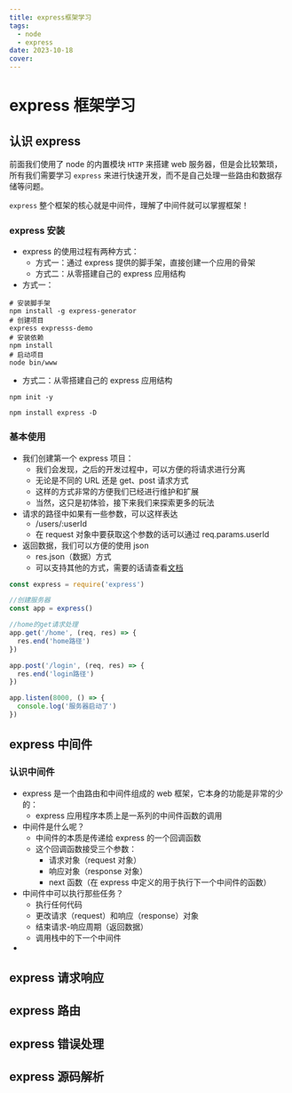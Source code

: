 ```yaml
---
title: express框架学习
tags:
  - node
  - express
date: 2023-10-18
cover:
---
```


# express 框架学习

## 认识 express

前面我们使用了 node 的内置模块 `HTTP` 来搭建 web 服务器，但是会比较繁琐，所有我们需要学习 `express` 来进行快速开发，而不是自己处理一些路由和数据存储等问题。

`express` 整个框架的核心就是中间件，理解了中间件就可以掌握框架！

### express 安装

- express 的使用过程有两种方式：
  - 方式一：通过 express 提供的脚手架，直接创建一个应用的骨架
  - 方式二：从零搭建自己的 express 应用结构
- 方式一：

```shell
# 安装脚手架
npm install -g express-generator
# 创建项目
express expresss-demo
# 安装依赖
npm install
# 启动项目
node bin/www
```

- 方式二：从零搭建自己的 express 应用结构

```shell
npm init -y

npm install express -D
```

### 基本使用

- 我们创建第一个 express 项目：
  - 我们会发现，之后的开发过程中，可以方便的将请求进行分离
  - 无论是不同的 URL 还是 get、post 请求方式
  - 这样的方式非常的方便我们已经进行维护和扩展
  - 当然，这只是初体验，接下来我们来探索更多的玩法
- 请求的路径中如果有一些参数，可以这样表达
  - /users/:userId
  - 在 request 对象中要获取这个参数的话可以通过 req.params.userId
- 返回数据，我们可以方便的使用 json
  - res.json（数据）方式
  - 可以支持其他的方式，需要的话请查看[文档](https://www.expressjs.com.cn/guide/routing.html)

```js
const express = require('express')

//创建服务器
const app = express()

//home的get请求处理
app.get('/home', (req, res) => {
  res.end('home路径')
})

app.post('/login', (req, res) => {
  res.end('login路径')
})

app.listen(8000, () => {
  console.log('服务器启动了')
})
```

## express 中间件

### 认识中间件

- express 是一个由路由和中间件组成的 web 框架，它本身的功能是非常的少的：
  - express 应用程序本质上是一系列的中间件函数的调用
- 中间件是什么呢？
  - 中间件的本质是传递给 express 的一个回调函数
  - 这个回调函数接受三个参数：
    - 请求对象（request 对象）
    - 响应对象（response 对象）
    - next 函数（在 express 中定义的用于执行下一个中间件的函数）
- 中间件中可以执行那些任务？
  - 执行任何代码
  - 更改请求（request）和响应（response）对象
  - 结束请求-响应周期（返回数据）
  - 调用栈中的下一个中间件
-

## express 请求响应

## express 路由

## express 错误处理

## express 源码解析
